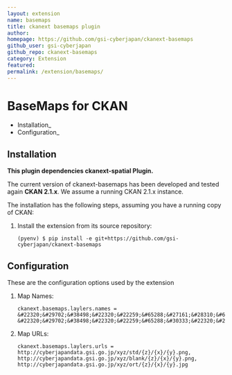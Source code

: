 ```yaml
---
layout: extension
name: basemaps
title: ckanext basemaps plugin
author: 
homepage: https://github.com/gsi-cyberjapan/ckanext-basemaps
github_user: gsi-cyberjapan
github_repo: ckanext-basemaps
category: Extension
featured: 
permalink: /extension/basemaps/
---
```



BaseMaps for CKAN
=================

-   Installation\_
-   Configuration\_

Installation
------------

**This plugin dependencies ckanext-spatial Plugin.**

The current version of ckanext-basemaps has been developed and tested again **CKAN 2.1.x**. We assume a running CKAN 2.1.x instance.

The installation has the following steps, assuming you have a running copy of CKAN:

1.  Install the extension from its source repository:

        (pyenv) $ pip install -e git+https://github.com/gsi-cyberjapan/ckanext-basemaps

Configuration
-------------

These are the configuration options used by the extension

1.  Map Names:

        ckanext.basemaps.laylers.names = &#22320;&#29702;&#38498;&#22320;&#22259;&#65288;&#27161;&#28310;&#65289;, &#22320;&#29702;&#38498;&#22320;&#22259;&#65288;&#30333;&#22320;&#22259;&#65289;,&#38651;&#23376;&#22269;&#22303;&#22522;&#26412;&#22259;&#65288;&#12458;&#12523;&#12477;&#30011;&#20687;&#65289;

2.  Map URLs:

        ckanext.basemaps.laylers.urls = http://cyberjapandata.gsi.go.jp/xyz/std/{z}/{x}/{y}.png, http://cyberjapandata.gsi.go.jp/xyz/blank/{z}/{x}/{y}.png, http://cyberjapandata.gsi.go.jp/xyz/ort/{z}/{x}/{y}.jpg



